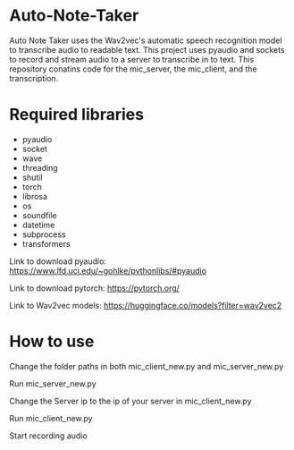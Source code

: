 # Auto-Note-Taker
Auto Note Taker uses the Wav2vec's automatic speech recognition model to transcribe audio to readable text. This project uses pyaudio and sockets to record and stream audio to a server to transcribe in to text. This repository conatins code for the mic_server, the mic_client, and the transcription. 

# Required libraries
- pyaudio
- socket
- wave
- threading
- shutil
- torch
- librosa
- os
- soundfile
- datetime
- subprocess
- transformers

Link to download pyaudio: https://www.lfd.uci.edu/~gohlke/pythonlibs/#pyaudio

Link to download pytorch: https://pytorch.org/

Link to Wav2vec models: https://huggingface.co/models?filter=wav2vec2

# How to use
Change the folder paths in both mic_client_new.py and mic_server_new.py

Run mic_server_new.py

Change the Server ip to the ip of your server in mic_client_new.py

Run mic_client_new.py

Start recording audio
